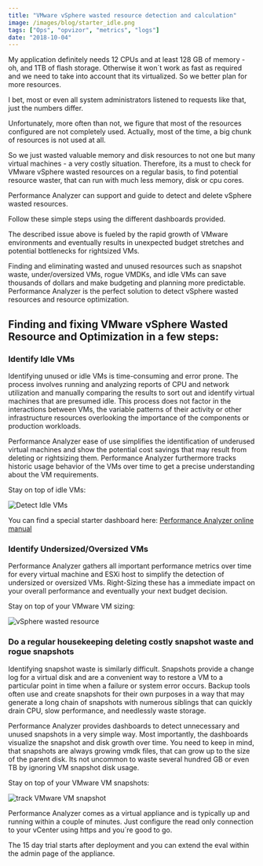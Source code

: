 ```yaml
---
title: "VMware vSphere wasted resource detection and calculation"
image: /images/blog/starter_idle.png
tags: ["Ops", "opvizor", "metrics", "logs"]
date: "2018-10-04"
---
```


My application definitely needs 12 CPUs and at least 128 GB of memory - oh, and 1TB of flash storage. Otherwise it won´t work as fast as required and we need to take into account that its virtualized. So we better plan for more resources.

I bet, most or even all system administrators listened to requests like that, just the numbers differ. 

Unfortunately, more often than not, we figure that most of the resources configured are not completely used. Actually, most of the time, a big chunk of resources is not used at all.  

So we just wasted valuable memory and disk resources to not one but many virtual machines - a very costly situation. Therefore, its a must to check for VMware vSphere wasted resources on a regular basis, to find potential resource waster, that can run with much less memory, disk or cpu cores.

Performance Analyzer can support and guide to detect and delete vSphere wasted resources. 

Follow these simple steps using the different dashboards provided.

The described issue above is fueled by the rapid growth of VMware environments and eventually results in unexpected budget stretches and potential bottlenecks for rightsized VMs. 

Finding and eliminating wasted and unused resources such as snapshot waste, under/oversized VMs, rogue VMDKs, and idle VMs can save thousands of dollars and make budgeting and planning more predictable.  Performance Analyzer is the perfect solution to detect vSphere wasted resources and resource optimization.

## Finding and fixing VMware vSphere Wasted Resource and Optimization in a few steps:

### Identify Idle VMs

Identifying unused or idle VMs is time-consuming and error prone. The process involves running and analyzing reports of CPU and network utilization and manually comparing the results to sort out and identify virtual machines that are presumed idle. This process does not factor in the interactions between VMs, the variable patterns of their activity or other infrastructure resources overlooking the importance of the components or production workloads.

Performance Analyzer ease of use simplifies the identification of underused virtual machines and show the potential cost savings that may result from deleting or rightsizing them. Performance Analyzer furthermore tracks historic usage behavior of the VMs over time to get a precise understanding about the VM requirements.

Stay on top of idle VMs:

![Detect Idle VMs](/images/blog/starter_idle.png)

You can find a special starter dashboard here: [Performance Analyzer online manual](https://opvizor.atlassian.net/wiki/spaces/OPVPA/pages/82057456/Change+Log+Patch)

### Identify Undersized/Oversized VMs

Performance Analyzer gathers all important performance metrics over time for every virtual machine and ESXi host to simplify the detection of undersized or oversized VMs. Right-Sizing these has a immediate impact on your overall performance and eventually your next budget decision.

Stay on top of your VMware VM sizing:

![vSphere wasted resource](/images/blog/wasted_savings.png)

### Do a regular housekeeping deleting costly snapshot waste and rogue snapshots

Identifying snapshot waste is similarly difficult. Snapshots provide a change log for a virtual disk and are a convenient way to restore a VM to a particular point in time when a failure or system error occurs. Backup tools often use and create snapshots for their own purposes in a way that may generate a long chain of snapshots with numerous siblings that can quickly drain CPU, slow performance, and needlessly waste storage.

Performance Analyzer provides dashboards to detect unnecessary and unused snapshots in a very simple way. Most importantly, the dashboards visualize the snapshot and disk growth over time. You need to keep in mind, that snapshots are always growing vmdk files, that can grow up to the size of the parent disk. Its not uncommon to waste several hundred GB or even TB by ignoring VM snapshot disk usage. 

Stay on top of your VMware VM snapshots:

![track VMware VM snapshot](/images/blog/pa4.4_snapshots.png)

Performance Analyzer comes as a virtual appliance and is typically up and running within a couple of minutes. Just configure the read only connection to your vCenter using https and you´re good to go.

The 15 day trial starts after deployment and you can extend the eval within the admin page of the appliance.
